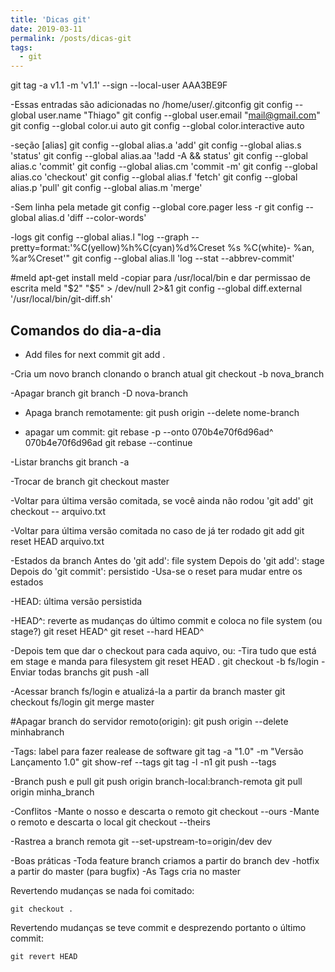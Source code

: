 ```yaml
---
title: 'Dicas git'
date: 2019-03-11
permalink: /posts/dicas-git
tags:
  - git
---
```


git tag -a v1.1 -m 'v1.1' --sign --local-user AAA3BE9F


-Essas entradas são adicionadas no /home/user/.gitconfig 
    git config --global user.name "Thiago"
 git config --global user.email "mail@gmail.com"
 git config --global color.ui auto
 git config --global color.interactive auto

-seção [alias]
 git config --global alias.a 'add'
 git config --global alias.s 'status'
 git config --global alias.aa '!add -A && status'
 git config --global alias.c 'commit'
 git config --global alias.cm 'commit -m'
 git config --global alias.co 'checkout'
 git config --global alias.f 'fetch'
 git config --global alias.p 'pull'
 git config --global alias.m 'merge'

-Sem linha pela metade
 git config --global core.pager less -r
 git config --global alias.d 'diff --color-words'

-logs
 git config --global alias.l "log --graph --pretty=format:'%C(yellow)%h%C(cyan)%d%Creset %s %C(white)- %an, %ar%Creset'"
 git config --global alias.ll 'log --stat --abbrev-commit'


#meld
 apt-get install meld
 -copiar para /usr/local/bin e dar permissao de escrita
 meld "$2" "$5" > /dev/null 2>&1
 git config --global diff.external '/usr/local/bin/git-diff.sh'

## Comandos do dia-a-dia

  - Add files for next commit
   git add . 

 -Cria um novo branch clonando o branch atual
   git checkout -b nova_branch 

 -Apagar branch
   git branch -D nova-branch

 - Apaga branch remotamente:
   git push origin --delete nome-branch 

 - apagar um commit:
   git rebase -p --onto 070b4e70f6d96ad^ 070b4e70f6d96ad
   git rebase --continue

 -Listar branchs
   git branch -a

 -Trocar de branch
   git checkout master

 -Voltar para última versão comitada, se você ainda não rodou 'git add'
   git checkout -- arquivo.txt 

 -Voltar para última versão comitada no caso de já ter rodado git add
   git reset HEAD arquivo.txt 

 -Estados da branch
   Antes do 'git add': file system
   Depois do 'git add': stage
   Depois do 'git commit': persistido
 -Usa-se o reset para mudar entre os estados

 -HEAD: última versão persistida

 -HEAD^: reverte as mudanças do último commit e coloca no file system (ou stage?)
   git reset HEAD^ 
   git reset --hard HEAD^

 -Depois tem que dar o  checkout para cada aquivo, ou:
 -Tira tudo que está em stage e manda para filesystem
   git reset HEAD . 
   git checkout -b fs/login
 -Enviar todas branchs
   git push -all

 -Acessar branch fs/login e atualizá-la a partir da branch master 
   git checkout fs/login 
   git merge master

 #Apagar branch do servidor remoto(origin):
  git push origin --delete minhabranch

-Tags: label para fazer realease de software
  git tag -a "1.0" -m "Versão Lançamento 1.0"
  git show-ref --tags
  git tag -l -n1
  git push --tags

-Branch push e pull
  git push origin branch-local:branch-remota
  git pull origin minha_branch

-Conflitos
 -Mante o nosso e descarta o remoto
   git checkout --ours 
 -Mante o remoto e descarta o local
   git checkout --theirs 

-Rastrea a branch remota
  git --set-upstream-to=origin/dev dev


-Boas práticas
 -Toda feature branch criamos a partir do branch dev
 -hotfix a partir do master (para bugfix)
 -As Tags cria no master


Revertendo mudanças se nada foi comitado:
    
    git checkout .

Revertendo mudanças se teve commit e desprezendo portanto o último commit:

    git revert HEAD
